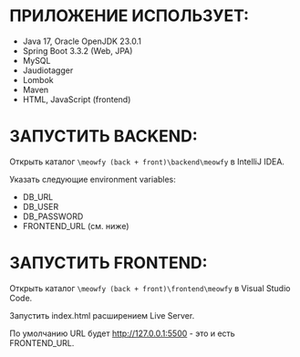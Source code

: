 # ПРИЛОЖЕНИЕ ИСПОЛЬЗУЕТ:
- Java 17, Oracle OpenJDK 23.0.1
- Spring Boot 3.3.2 (Web, JPA)
- MySQL
- Jaudiotagger
- Lombok
- Maven
- HTML, JavaScript (frontend)
  
# ЗАПУСТИТЬ BACKEND:
Открыть каталог `\meowfy (back + front)\backend\meowfy` в IntelliJ IDEA.

Указать следующие environment variables:
- DB_URL
- DB_USER
- DB_PASSWORD
- FRONTEND_URL (см. ниже)

# ЗАПУСТИТЬ FRONTEND:
Открыть каталог `\meowfy (back + front)\frontend\meowfy` в Visual Studio Code.

Запустить index.html расширением Live Server.

По умолчанию URL будет http://127.0.0.1:5500 - это и есть FRONTEND_URL.
